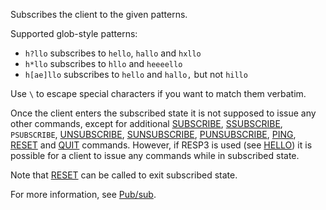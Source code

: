 Subscribes the client to the given patterns.

Supported glob-style patterns:

* `h?llo` subscribes to `hello`, `hallo` and `hxllo`
* `h*llo` subscribes to `hllo` and `heeeello`
* `h[ae]llo` subscribes to `hello` and `hallo,` but not `hillo`

Use `\` to escape special characters if you want to match them verbatim.

Once the client enters the subscribed state it is not supposed to issue any other commands, except for additional [SUBSCRIBE](subscribe.md), [SSUBSCRIBE](ssubscribe.md), `PSUBSCRIBE`, [UNSUBSCRIBE](unsubscribe.md), [SUNSUBSCRIBE](sunsubscribe.md), [PUNSUBSCRIBE](punsubscribe.md), [PING](ping.md), [RESET](reset.md) and [QUIT](quit.md) commands.
However, if RESP3 is used (see [HELLO](hello.md)) it is possible for a client to issue any commands while in subscribed state.

Note that [RESET](reset.md) can be called to exit subscribed state.

For more information, see [Pub/sub](../topics/pubsub.md).

